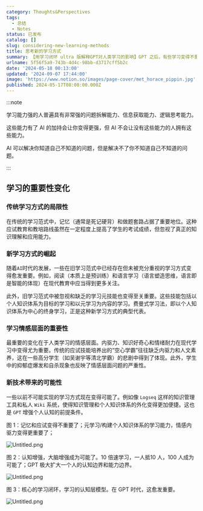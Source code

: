 ```yaml
---
category: Thoughts&Perspectives
tags:
  - 总结
  - Notes
status: 已发布
catalog: []
slug: considering-new-learning-methods
title: 思考新的学习方式
summary: 【用学习闭环 ultra 版解释GPT对人类学习的影响】GPT 之后，有些学习变得不重要了，有些学习变得更重要了，有些学习从不可能变成可能了。
urlname: 5f56f5a9-743b-4d4c-98bb-d3717cff5b2c
date: '2024-05-18 00:13:00'
updated: '2024-09-07 17:44:00'
image: 'https://www.notion.so/images/page-cover/met_horace_pippin.jpg'
published: 2024-05-17T08:00:00.000Z
---
```


:::note


学习能力强的人普遍具有非常强的问题拆解能力、信息获取能力、逻辑思考能力。


这些能力有了 AI 的加持会让你变得更强，但 AI 不会让没有这些能力的人拥有这些能力。


AI 可以解决你知道自己不知道的问题，但是解决不了你不知道自己不知道的问题。


:::


## 学习的重要性变化


### 传统学习方式的局限性


在传统的学习范式中，记忆（通常是死记硬背）和做题套路占据了重要地位。这种应试教育和教培路线虽然在一定程度上提高了学生的考试成绩，但忽视了真正的知识理解和应用能力。


### 新学习方式的崛起


随着`AI`时代的发展，一些在旧学习范式中已经存在但未被充分重视的学习方式变得愈发重要。例如，阅读（本质上是预训练）和语言学习（语言塑造思维，语言即是智能的体现）在现代教育中应当得到更多关注。


此外，旧学习范式中被忽视和缺乏的学习元技能也变得至关重要。这些技能包括以个人知识体系为目标的学习和以元学习为内容的学习。费曼式学习法，即以个人知识体系为中心的终身学习，正是这种新学习方式的典型代表。


### 学习情感层面的重要性


最重要的变化在于人类学习的情感层面。内驱力、知识好奇心和情绪耐力在现代学习中变得尤为重要。传统的应试技能培养出的“空心学霸”往往缺乏内驱力和人文素养，这在一些高分学生（如吴谢宇等清北学霸）的悲剧中得到了体现。此外，学生中的抑郁症爆发和自杀现象也反映了情感层面问题的严重性。


### 新技术带来的可能性


一些以前不可能实现的学习方式现在变得可能了。例如像 `Logseq` 这样的知识管理工具和私人 `Wiki` 系统，使得知识管理和个人知识体系的外化变得更加便捷。这也是 `GPT` 增强个人认知的前提条件。


图 1：记忆和应试变得不重要了；元学习/构建个人知识体系的学习能力，情感内驱力变得更重要了；


![Untitled.png](https://prod-files-secure.s3.us-west-2.amazonaws.com/5d24fe63-e567-4804-86f9-9fdc62e13082/a8319b77-00b3-43d9-9f99-e58187f20cfe/Untitled.png?X-Amz-Algorithm=AWS4-HMAC-SHA256&X-Amz-Content-Sha256=UNSIGNED-PAYLOAD&X-Amz-Credential=ASIAZI2LB466YYDQNTEK%2F20250130%2Fus-west-2%2Fs3%2Faws4_request&X-Amz-Date=20250130T053704Z&X-Amz-Expires=3600&X-Amz-Security-Token=IQoJb3JpZ2luX2VjEJX%2F%2F%2F%2F%2F%2F%2F%2F%2F%2FwEaCXVzLXdlc3QtMiJGMEQCIBA7NHC2G3LsiRvnKOOfao1kzUsvkQIs5TTfU%2FSkuv30AiAIJ2dSBn7f2oqZABMBkPfzylO1JT1qzS4bDOutyg5RSSqIBAie%2F%2F%2F%2F%2F%2F%2F%2F%2F%2F8BEAAaDDYzNzQyMzE4MzgwNSIM%2BQpf1V80UVqh213TKtwD6XdG8NiiWPw8FJQVySwoFPemsI5Aa%2Fgbv2QBO1fkAIyg2Lg9RvoQInSN0MpWQhUrmIVjDco3ArP4YLgokrMjq08gcpeYtL3mzJhXII23SvnscfKxWCai9XaOVe4GYAOPqWADpyMy1BmLOz6iEZ03l8l4ZCkXWcnYLCVcdeQvyy2a8R%2F%2FxHpMxn1jfQACTR4MYQcrPqe26CCaN43w9u7vdfVJBaufLN2fFVWw969ZJ5IfESqjd9JEnn%2Bsz7e%2BOHasG0LgzUttHHZ2n1J5oQ6CpEvNYiSFB1DbzxWbG0nGzmGIh5RCeqqEv%2BVcmISHgNpSHoSvR4FFj8J%2FgIXFpqzCLjbuQnmWeCMk2sLKdW99jPLEvCuihK4CoV5%2BNYAL15j3d68pd1JMIZbsq7fADgU5d3W81MI9uUioVRdp5e2%2FLsDYjGBZssnO1MT4nkeYIDYgelnHuF0z5CqVso%2BfA6s5h7WnATitEZIh0mCzogOSWOWIh0JAwsRmXvhxFn1b41qYQ9SmzI%2BJiHZwF9rG4qUfbTLharZp8b%2FAa%2B2C97TM3u6bQvH9HN2%2BdE%2FNQETdMa82WMNAKm9twKh7F1ZZf%2BtUl5DgI3Wll7DztAIlZZYOhIfa9lUPEcUkcCd4OA0wm4fsvAY6pgG9qQJP7B6brrpuGCjcMnjbd%2Bt9NjgrBA1O3cNipbxA%2Fg363yMGu%2FmQRwHfXJZeKFjFOB2Oika7rsj51Z0AiSUSXH1JIAGa%2B2m0ZuUMsbypeRmlyTYeBuvJt1UHmSLl0AqEQtPp%2F2WcqIKpzgOJAp3jaQA01J5UNfulSdq83GUbdqSq8VZg%2Bd1hKX7YoyJ%2B9d8wC4%2Bpo9jTW%2BLMpD9T0hwmEJm6TLLz&X-Amz-Signature=e15f1afacd38bebda1515122003696998ad3de644f31a675ab1d2c02fb364dc0&X-Amz-SignedHeaders=host&x-id=GetObject)


图 2：认知增强，大脑增强成为可能了。10 倍速学习，一人抵10 人，100 人成为可能了；GPT 极大扩大一个人的认知边界和能力边界。


![Untitled.png](https://prod-files-secure.s3.us-west-2.amazonaws.com/5d24fe63-e567-4804-86f9-9fdc62e13082/e195b372-4d2b-479c-9e75-1be4e2c1412e/Untitled.png?X-Amz-Algorithm=AWS4-HMAC-SHA256&X-Amz-Content-Sha256=UNSIGNED-PAYLOAD&X-Amz-Credential=ASIAZI2LB466YYDQNTEK%2F20250130%2Fus-west-2%2Fs3%2Faws4_request&X-Amz-Date=20250130T053704Z&X-Amz-Expires=3600&X-Amz-Security-Token=IQoJb3JpZ2luX2VjEJX%2F%2F%2F%2F%2F%2F%2F%2F%2F%2FwEaCXVzLXdlc3QtMiJGMEQCIBA7NHC2G3LsiRvnKOOfao1kzUsvkQIs5TTfU%2FSkuv30AiAIJ2dSBn7f2oqZABMBkPfzylO1JT1qzS4bDOutyg5RSSqIBAie%2F%2F%2F%2F%2F%2F%2F%2F%2F%2F8BEAAaDDYzNzQyMzE4MzgwNSIM%2BQpf1V80UVqh213TKtwD6XdG8NiiWPw8FJQVySwoFPemsI5Aa%2Fgbv2QBO1fkAIyg2Lg9RvoQInSN0MpWQhUrmIVjDco3ArP4YLgokrMjq08gcpeYtL3mzJhXII23SvnscfKxWCai9XaOVe4GYAOPqWADpyMy1BmLOz6iEZ03l8l4ZCkXWcnYLCVcdeQvyy2a8R%2F%2FxHpMxn1jfQACTR4MYQcrPqe26CCaN43w9u7vdfVJBaufLN2fFVWw969ZJ5IfESqjd9JEnn%2Bsz7e%2BOHasG0LgzUttHHZ2n1J5oQ6CpEvNYiSFB1DbzxWbG0nGzmGIh5RCeqqEv%2BVcmISHgNpSHoSvR4FFj8J%2FgIXFpqzCLjbuQnmWeCMk2sLKdW99jPLEvCuihK4CoV5%2BNYAL15j3d68pd1JMIZbsq7fADgU5d3W81MI9uUioVRdp5e2%2FLsDYjGBZssnO1MT4nkeYIDYgelnHuF0z5CqVso%2BfA6s5h7WnATitEZIh0mCzogOSWOWIh0JAwsRmXvhxFn1b41qYQ9SmzI%2BJiHZwF9rG4qUfbTLharZp8b%2FAa%2B2C97TM3u6bQvH9HN2%2BdE%2FNQETdMa82WMNAKm9twKh7F1ZZf%2BtUl5DgI3Wll7DztAIlZZYOhIfa9lUPEcUkcCd4OA0wm4fsvAY6pgG9qQJP7B6brrpuGCjcMnjbd%2Bt9NjgrBA1O3cNipbxA%2Fg363yMGu%2FmQRwHfXJZeKFjFOB2Oika7rsj51Z0AiSUSXH1JIAGa%2B2m0ZuUMsbypeRmlyTYeBuvJt1UHmSLl0AqEQtPp%2F2WcqIKpzgOJAp3jaQA01J5UNfulSdq83GUbdqSq8VZg%2Bd1hKX7YoyJ%2B9d8wC4%2Bpo9jTW%2BLMpD9T0hwmEJm6TLLz&X-Amz-Signature=2faa2994bad153bafd0c58f430ce7c535d1c8cd4d03f66b813f66f92151bad22&X-Amz-SignedHeaders=host&x-id=GetObject)


图 3：核心的学习闭环，学习的认知层模型。在 GPT 时代，这愈发重要。


![Untitled.png](https://prod-files-secure.s3.us-west-2.amazonaws.com/5d24fe63-e567-4804-86f9-9fdc62e13082/57f2a38d-97b9-407e-baa1-8fecb8348e87/Untitled.png?X-Amz-Algorithm=AWS4-HMAC-SHA256&X-Amz-Content-Sha256=UNSIGNED-PAYLOAD&X-Amz-Credential=ASIAZI2LB466YYDQNTEK%2F20250130%2Fus-west-2%2Fs3%2Faws4_request&X-Amz-Date=20250130T053704Z&X-Amz-Expires=3600&X-Amz-Security-Token=IQoJb3JpZ2luX2VjEJX%2F%2F%2F%2F%2F%2F%2F%2F%2F%2FwEaCXVzLXdlc3QtMiJGMEQCIBA7NHC2G3LsiRvnKOOfao1kzUsvkQIs5TTfU%2FSkuv30AiAIJ2dSBn7f2oqZABMBkPfzylO1JT1qzS4bDOutyg5RSSqIBAie%2F%2F%2F%2F%2F%2F%2F%2F%2F%2F8BEAAaDDYzNzQyMzE4MzgwNSIM%2BQpf1V80UVqh213TKtwD6XdG8NiiWPw8FJQVySwoFPemsI5Aa%2Fgbv2QBO1fkAIyg2Lg9RvoQInSN0MpWQhUrmIVjDco3ArP4YLgokrMjq08gcpeYtL3mzJhXII23SvnscfKxWCai9XaOVe4GYAOPqWADpyMy1BmLOz6iEZ03l8l4ZCkXWcnYLCVcdeQvyy2a8R%2F%2FxHpMxn1jfQACTR4MYQcrPqe26CCaN43w9u7vdfVJBaufLN2fFVWw969ZJ5IfESqjd9JEnn%2Bsz7e%2BOHasG0LgzUttHHZ2n1J5oQ6CpEvNYiSFB1DbzxWbG0nGzmGIh5RCeqqEv%2BVcmISHgNpSHoSvR4FFj8J%2FgIXFpqzCLjbuQnmWeCMk2sLKdW99jPLEvCuihK4CoV5%2BNYAL15j3d68pd1JMIZbsq7fADgU5d3W81MI9uUioVRdp5e2%2FLsDYjGBZssnO1MT4nkeYIDYgelnHuF0z5CqVso%2BfA6s5h7WnATitEZIh0mCzogOSWOWIh0JAwsRmXvhxFn1b41qYQ9SmzI%2BJiHZwF9rG4qUfbTLharZp8b%2FAa%2B2C97TM3u6bQvH9HN2%2BdE%2FNQETdMa82WMNAKm9twKh7F1ZZf%2BtUl5DgI3Wll7DztAIlZZYOhIfa9lUPEcUkcCd4OA0wm4fsvAY6pgG9qQJP7B6brrpuGCjcMnjbd%2Bt9NjgrBA1O3cNipbxA%2Fg363yMGu%2FmQRwHfXJZeKFjFOB2Oika7rsj51Z0AiSUSXH1JIAGa%2B2m0ZuUMsbypeRmlyTYeBuvJt1UHmSLl0AqEQtPp%2F2WcqIKpzgOJAp3jaQA01J5UNfulSdq83GUbdqSq8VZg%2Bd1hKX7YoyJ%2B9d8wC4%2Bpo9jTW%2BLMpD9T0hwmEJm6TLLz&X-Amz-Signature=a8c34b38f8163b9b0445b42572c3d53ede3957502dfd77edfd920f5217506cbf&X-Amz-SignedHeaders=host&x-id=GetObject)

